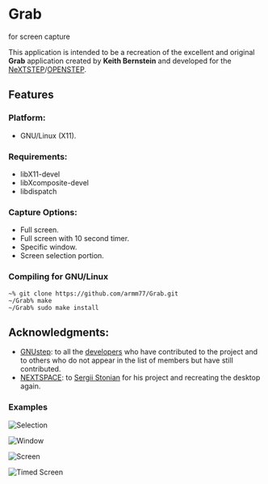 # Grab
for screen capture


This application is intended to be a recreation of the excellent and original **Grab** application created by **Keith Bernstein** and developed for the [NeXTSTEP](https://en.wikipedia.org/wiki/NeXTSTEP)/[OPENSTEP](https://en.wikipedia.org/wiki/OpenStep). 


## Features

### Platform:
* GNU/Linux (X11).

### Requirements:
* libX11-devel
* libXcomposite-devel
* libdispatch

### Capture Options:
* Full screen.
* Full screen with 10 second timer.
* Specific window.
* Screen selection portion.

### Compiling for GNU/Linux
    ~% git clone https://github.com/armm77/Grab.git
    ~/Grab% make
    ~/Grab% sudo make install

## Acknowledgments:
* [GNUstep](https://github.com/gnustep): to all the [developers](https://github.com/orgs/gnustep/people) who have contributed to the project and to others who do not appear in the list of members but have still contributed.
* [NEXTSPACE](https://github.com/trunkmaster/nextspace): to [Sergii Stonian](https://github.com/trunkmaster) for his project and recreating the desktop again.

### Examples

![Selection](https://github.com/user-attachments/assets/092957da-948d-40d9-8957-0234be173ebf)

![Window](https://github.com/user-attachments/assets/79dcf2aa-10c9-4d93-ab47-8ba46468b55f)

![Screen](https://github.com/user-attachments/assets/87a1457d-97bb-4f09-8425-e511f194adae)

![Timed Screen](https://github.com/user-attachments/assets/ff5a46fa-ce96-431b-9cdc-b0604fdca9e6)

